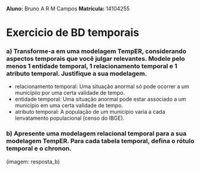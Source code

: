**Aluno:** Bruno A R M Campos
**Matrícula:** 14104255


# Exercicio de BD temporais

### a) Transforme-a em uma modelagem TempER, considerando aspectos temporais que você julgar relevantes. Modele pelo menos 1 entidade temporal, 1 relacionamento temporal e 1 atributo temporal. Justifique a sua modelagem.
* relacionamento temporal: Uma situação anormal só pode ocorrer a um municípiio por uma certa validade de tempo.
* entidade temporal: Uma situação anormal pode estar associado a um município em uma certa validade de tempo.
* atributo temporal: A população de um município varia a cada lenvatamento populacional (censo do IBGE).

### b) Apresente uma modelagem relacional temporal para a sua modelagem TempER. Para cada tabela temporal, defina o rótulo temporal e o chronon.
(imagem: resposta_b)
